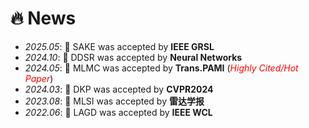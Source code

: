 # 🔥 News
- *2025.05*: 🎉 SAKE was accepted by **IEEE GRSL**
- *2024.10*: 🎉 DDSR was accepted by **Neural Networks**
- *2024.05*: 🎉 MLMC was accepted by **Trans.PAMI** (<span style="color:red">*Highly Cited/Hot Paper*</span>)
- *2024.03*: 🎉 DKP was accepted by **CVPR2024**
- *2023.08*: 🎉 MLSI was accepted by **雷达学报**
- *2022.06*: 🎉 LAGD was accepted by **IEEE WCL**